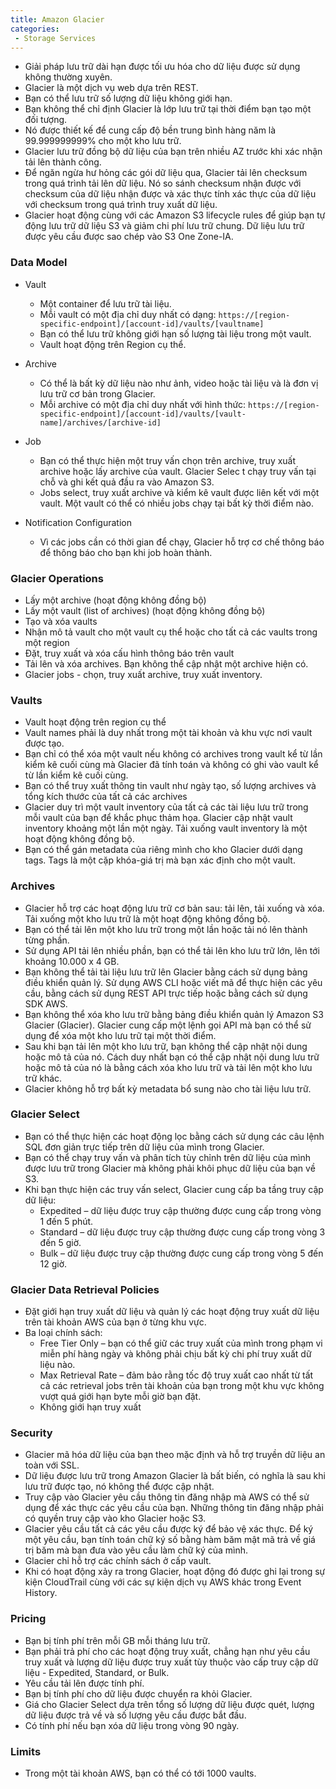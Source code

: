 ```yaml
---
title: Amazon Glacier
categories:
 - Storage Services
---
```


* Giải pháp lưu trữ dài hạn được tối ưu hóa cho dữ liệu được sử dụng không thường xuyên.
* Glacier là một dịch vụ web dựa trên REST.
* Bạn có thể lưu trữ số lượng dữ liệu không giới hạn.
* Bạn không thể chỉ định Glacier là lớp lưu trữ tại thời điểm bạn tạo một đối tượng.
* Nó được thiết kế để cung cấp độ bền trung bình hàng năm là 99.999999999% cho một kho lưu trữ.
* Glacier lưu trữ đồng bộ dữ liệu của bạn trên nhiều AZ trước khi xác nhận tải lên thành công.
* Để ngăn ngừa hư hỏng các gói dữ liệu qua, Glacier tải lên checksum trong quá trình tải lên dữ liệu. Nó so sánh checksum nhận được với checksum của dữ liệu nhận được và xác thực tính xác thực của dữ liệu với checksum trong quá trình truy xuất dữ liệu.
* Glacier hoạt động cùng với các Amazon S3 lifecycle rules để giúp bạn tự động lưu trữ dữ liệu S3 và giảm chi phí lưu trữ chung. Dữ liệu lưu trữ được yêu cầu được sao chép vào S3 One Zone-IA.

### Data Model

* Vault
    * Một container để lưu trữ tài liệu.
    * Mỗi vault có một địa chỉ duy nhất có dạng: `https://[region-specific-endpoint]/[account-id]/vaults/[vaultname]`
    * Bạn có thể lưu trữ không giới hạn số lượng tài liệu trong một vault.
    * Vault hoạt động trên Region cụ thể.

* Archive
    * Có thể là bất kỳ dữ liệu nào như ảnh, video hoặc tài liệu và là đơn vị lưu trữ cơ bản trong Glacier.
    * Mỗi archive có một địa chỉ duy nhất với hình thức:  `https://[region-specific-endpoint]/[account-id]/vaults/[vault-name]/archives/[archive-id]`

* Job
    * Bạn có thể thực hiện một truy vấn chọn trên archive, truy xuất archive hoặc lấy archive của vault. Glacier Selec t chạy truy vấn tại chỗ và ghi kết quả đầu ra vào Amazon S3.
    * Jobs select, truy xuất archive và kiểm kê vault được liên kết với một vault. Một vault có thể có nhiều jobs chạy tại bất kỳ thời điểm nào.

* Notification Configuration
    * Vì các jobs cần có thời gian để chạy, Glacier hỗ trợ cơ chế thông báo để thông báo cho bạn khi job hoàn thành.

### Glacier Operations

* Lấy một archive (hoạt động không đồng bộ)
* Lấy một vault (list of archives)  (hoạt động không đồng bộ)
* Tạo và xóa vaults
* Nhận mô tả vault cho một vault cụ thể hoặc cho tất cả các vaults trong một region
* Đặt, truy xuất và xóa cấu hình thông báo trên vault
* Tải lên và xóa archives. Bạn không thể cập nhật một archive hiện có.
* Glacier jobs - chọn, truy xuất archive, truy xuất inventory.

### Vaults

* Vault hoạt động trên region cụ thể
* Vault names phải là duy nhất trong một tài khoản và khu vực nơi vault được tạo.
* Bạn chỉ có thể xóa một vault nếu không có archives trong vault kể từ lần kiểm kê cuối cùng mà Glacier đã tính toán và không có ghi vào vault kể từ lần kiểm kê cuối cùng.
* Bạn có thể truy xuất thông tin vault như ngày tạo, số lượng archives và tổng kích thước của tất cả các archives
* Glacier duy trì một vault inventory của tất cả các tài liệu lưu trữ trong mỗi vault của bạn để khắc phục thảm họa. Glacier cập nhật vault inventory khoảng một lần một ngày. Tải xuống vault inventory là một hoạt động không đồng bộ.
* Bạn có thể gán metadata của riêng mình cho kho Glacier dưới dạng tags. Tags là một cặp khóa-giá trị mà bạn xác định cho một vault.

### Archives

* Glacier hỗ trợ các hoạt động lưu trữ cơ bản sau: tải lên, tải xuống và xóa. Tải xuống một kho lưu trữ là một hoạt động không đồng bộ.
* Bạn có thể tải lên một kho lưu trữ trong một lần hoặc tải nó lên thành từng phần.
* Sử dụng API tải lên nhiều phần, bạn có thể tải lên kho lưu trữ lớn, lên tới khoảng 10.000 x 4 GB.
* Bạn không thể tải tài liệu lưu trữ lên Glacier bằng cách sử dụng bảng điều khiển quản lý. Sử dụng AWS CLI hoặc viết mã để thực hiện các yêu cầu, bằng cách sử dụng REST API trực tiếp hoặc bằng cách sử dụng SDK AWS.
* Bạn không thể xóa kho lưu trữ bằng bảng điều khiển quản lý Amazon S3 Glacier (Glacier). Glacier cung cấp một lệnh gọi API mà bạn có thể sử dụng để xóa một kho lưu trữ tại một thời điểm.
* Sau khi bạn tải lên một kho lưu trữ, bạn không thể cập nhật nội dung hoặc mô tả của nó. Cách duy nhất bạn có thể cập nhật nội dung lưu trữ hoặc mô tả của nó là bằng cách xóa kho lưu trữ và tải lên một kho lưu trữ khác.
* Glacier không hỗ trợ bất kỳ metadata bổ sung nào cho tài liệu lưu trữ.

### Glacier Select

* Bạn có thể thực hiện các hoạt động lọc bằng cách sử dụng các câu lệnh SQL đơn giản trực tiếp trên dữ liệu của mình trong Glacier.
* Bạn có thể chạy truy vấn và phân tích tùy chỉnh trên dữ liệu của mình được lưu trữ trong Glacier mà không phải khôi phục dữ liệu của bạn về S3.
* Khi bạn thực hiện các truy vấn select, Glacier cung cấp ba tầng truy cập dữ liệu:
    * Expedited – dữ liệu được truy cập thường được cung cấp trong vòng 1  đến 5 phút.
    * Standard – dữ liệu được truy cập thường được cung cấp trong vòng 3 đến 5 giờ.
    * Bulk – dữ liệu được truy cập thường được cung cấp trong vòng 5 đến 12 giờ.

### Glacier Data Retrieval Policies

* Đặt giới hạn truy xuất dữ liệu và quản lý các hoạt động truy xuất dữ liệu trên tài khoản AWS của bạn ở từng khu vực.
* Ba loại chính sách:
    * Free Tier Only – bạn có thể giữ các truy xuất của mình trong phạm vi miễn phí hàng ngày và không phải chịu bất kỳ chi phí truy xuất dữ liệu nào.
    * Max Retrieval Rate – đảm bảo rằng tốc độ truy xuất cao nhất từ tất cả các retrieval jobs trên tài khoản của bạn trong một khu vực không vượt quá giới hạn byte mỗi giờ bạn đặt.
    * Không giới hạn truy xuất

### Security

* Glacier mã hóa dữ liệu của bạn theo mặc định và hỗ trợ truyền dữ liệu an toàn với SSL.
* Dữ liệu được lưu trữ trong Amazon Glacier là bất biến, có nghĩa là sau khi lưu trữ được tạo, nó không thể được cập nhật.
* Truy cập vào Glacier yêu cầu thông tin đăng nhập mà AWS có thể sử dụng để xác thực các yêu cầu của bạn. Những thông tin đăng nhập phải có quyền truy cập vào kho Glacier hoặc S3.
* Glacier yêu cầu tất cả các yêu cầu được ký để bảo vệ xác thực. Để ký một yêu cầu, bạn tính toán chữ ký số bằng hàm băm mật mã trả về giá trị băm mà bạn đưa vào yêu cầu làm chữ ký của mình.
* Glacier chỉ hỗ trợ các chính sách ở cấp vault.
* Khi có hoạt động xảy ra trong Glacier, hoạt động đó được ghi lại trong sự kiện CloudTrail cùng với các sự kiện dịch vụ AWS khác trong Event History.

### Pricing

* Bạn bị tính phí trên mỗi GB mỗi tháng lưu trữ.
* Bạn phải trả phí cho các hoạt động truy xuất, chẳng hạn như yêu cầu truy xuất và lượng dữ liệu được truy xuất tùy thuộc vào cấp truy cập dữ liệu - Expedited, Standard, or Bulk.
* Yêu cầu tải lên được tính phí.
* Bạn bị tính phí cho dữ liệu được chuyển ra khỏi Glacier.
* Giá cho Glacier Select dựa trên tổng số lượng dữ liệu được quét, lượng dữ liệu được trả về và số lượng yêu cầu được bắt đầu.
* Có tính phí nếu bạn xóa dữ liệu trong vòng 90 ngày.

### Limits

* Trong một tài khoản AWS, bạn có thể có tới 1000 vaults.

